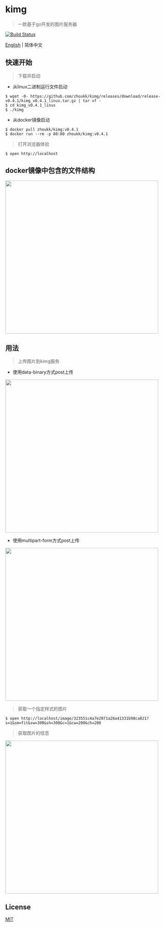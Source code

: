 # kimg
> 一款基于go开发的图片服务器

[![Build Status](https://img.shields.io/travis/zhoukk/kimg.svg?style=flat)](https://travis-ci.org/zhoukk/kimg)

[English](./README.md) | 简体中文


## 快速开始

> 下载并启动

- 从linux二进制运行文件启动
```console
$ wget -O- https://github.com/zhoukk/kimg/releases/download/release-v0.4.1/kimg_v0.4.1_linux.tar.gz | tar xf -
$ cd kimg_v0.4.1_linux
$ ./kimg
```

- 从docker镜像启动
```console
$ docker pull zhoukk/kimg:v0.4.1
$ docker run --rm -p 80:80 zhoukk/kimg:v0.4.1
```

> 打开浏览器体验
```console
$ open http://localhost
```

## docker镜像中包含的文件结构

<img src="http://kimg.zhoukk.com/image/2fb0757f132497b06f0cdceda9a8d8a1?origin=1" width=480 />

## 用法

> 上传图片到kimg服务

- 使用data-binary方式post上传

<img src="http://kimg.zhoukk.com/image/c99cbbebd327c6f3b3cdb190d1a8a95a?origin=1" width=480 />

- 使用multipart-form方式post上传

<img src="http://kimg.zhoukk.com/image/c55e9ad1cc4618a5bb0e47097a2b9eb3?origin=1" width=480 />

> 获取一个指定样式的图片

```console
$ open http://localhost/image/323551c4a7e2071a28a41331b98ca821?s=1&sm=fit&sw=300&sh=300&c=1&cw=200&ch=200
```    

> 获取图片的信息

<img src="http://kimg.zhoukk.com/image/5769d4865b750885710d987d3131f16d?origin=1" width=480 />

## License

[MIT](https://github.com/zhoukk/kimg/blob/master/LICENSE)